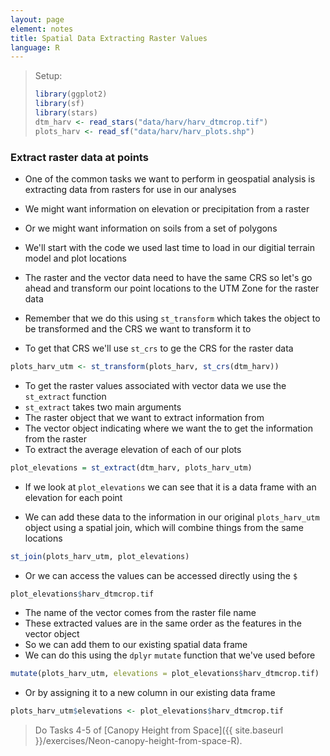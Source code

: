 ```yaml
---
layout: page
element: notes
title: Spatial Data Extracting Raster Values
language: R
--- 
```


> Setup:
> 
> ```r
> library(ggplot2)
> library(sf)
> library(stars)
> dtm_harv <- read_stars("data/harv/harv_dtmcrop.tif")
> plots_harv <- read_sf("data/harv/harv_plots.shp")
> ```

### Extract raster data at points

* One of the common tasks we want to perform in geospatial analysis is extracting data from rasters for use in our analyses
* We might want information on elevation or precipitation from a raster
* Or we might want information on soils from a set of polygons

* We'll start with the code we used last time to load in our digitial terrain model and plot locations
* The raster and the vector data need to have the same CRS so let's go ahead and transform our point locations to the UTM Zone for the raster data
* Remember that we do this using `st_transform` which takes the object to be transformed and the CRS we want to transform it to
* To get that CRS we'll use `st_crs` to ge the CRS for the raster data

```r
plots_harv_utm <- st_transform(plots_harv, st_crs(dtm_harv))
```

* To get the raster values associated with vector data we use the `st_extract` function
* `st_extract` takes two main arguments
* The raster object that we want to extract information from
* The vector object indicating where we want the to get the information from the raster
* To extract the average elevation of each of our plots

```r
plot_elevations = st_extract(dtm_harv, plots_harv_utm)
```

* If we look at `plot_elevations` we can see that it is a data frame with an elevation for each point

* We can add these data to the information in our original `plots_harv_utm` object using a spatial join, which will combine things from the same locations

```r
st_join(plots_harv_utm, plot_elevations)
```

* Or we can access the values can be accessed directly using the `$`

```r
plot_elevations$harv_dtmcrop.tif
```

* The name of the vector comes from the raster file name
* These extracted values are in the same order as the features in the vector object
* So we can add them to our existing spatial data frame
* We can do this using the `dplyr` `mutate` function that we've used before

```r
mutate(plots_harv_utm, elevations = plot_elevations$harv_dtmcrop.tif)
```

* Or by assigning it to a new column in our existing data frame

```r
plots_harv_utm$elevations <- plot_elevations$harv_dtmcrop.tif
```

> Do Tasks 4-5 of [Canopy Height from Space]({{ site.baseurl }}/exercises/Neon-canopy-height-from-space-R).